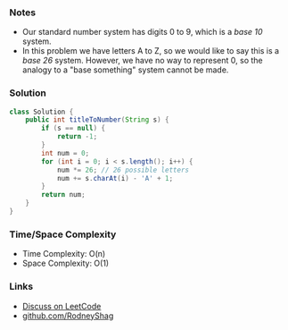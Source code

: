 ### Notes

- Our standard number system has digits 0 to 9, which is a _base 10_ system.
- In this problem we have letters A to Z, so we would like to say this is a _base 26_ system. However,  we have no way to represent 0, so the analogy to a "base something" system cannot be made.

### Solution

```java
class Solution {
    public int titleToNumber(String s) {
        if (s == null) {
            return -1;
        }
        int num = 0;
        for (int i = 0; i < s.length(); i++) {
            num *= 26; // 26 possible letters
            num += s.charAt(i) - 'A' + 1;
        }
        return num;
    }
}
```

### Time/Space Complexity

-  Time Complexity: O(n)
- Space Complexity: O(1)

### Links

- [Discuss on LeetCode](https://leetcode.com/problems/excel-sheet-column-number/discuss/442118)
- [github.com/RodneyShag](https://github.com/RodneyShag)
